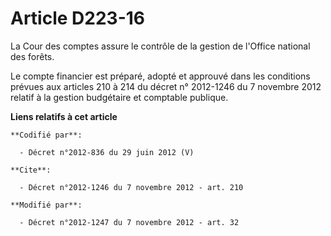 # Article D223-16

La Cour des comptes assure le contrôle de la gestion de l'Office national des forêts. 

Le compte financier est préparé, adopté et approuvé dans les conditions prévues aux articles 210 à 214 du décret n° 2012-1246
du 7 novembre 2012 relatif à la gestion budgétaire et comptable publique.

**Liens relatifs à cet article**

	**Codifié par**:

	  - Décret n°2012-836 du 29 juin 2012 (V)

	**Cite**:

	  - Décret n°2012-1246 du 7 novembre 2012 - art. 210

	**Modifié par**:

	  - Décret n°2012-1247 du 7 novembre 2012 - art. 32
